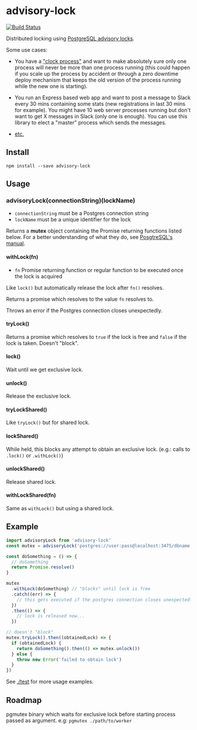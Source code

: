 # advisory-lock

[![Build Status](https://travis-ci.org/blockai/advisory-lock.svg?branch=master)](https://travis-ci.org/blockai/advisory-lock)

Distributed locking using [PostgreSQL advisory locks](http://www.postgresql.org/docs/current/static/explicit-locking.html#ADVISORY-LOCKS).

Some use cases:

- You have a ["clock process"](https://devcenter.heroku.com/articles/scheduled-jobs-custom-clock-processes)
  and want to make absolutely sure only one process will never be more
  than one process running (this could happen if you scale up the
  process by accident or through a zero downtime deploy mechanism that
  keeps the old version of the process running while the new one is
  starting).

- You run an Express based web app and want to post a message to Slack
  every 30 mins containing some stats (new registrations in last 30 mins
  for example). You might have 10 web server processes running but don't
  want to get X messages in Slack (only one is enough). You can use this
  library to elect a "master" process which sends the messages.

- [etc.](http://lmgtfy.com/?q=distributed%20lock)

## Install

```
npm install --save advisory-lock
```

## Usage

### advisoryLock(connectionString)(lockName)

- `connectionString` must be a Postgres connection string
- `lockName` must be a unique identifier for the lock

Returns a **mutex** object containing the Promise returning
functions listed below. For a better understanding of what they do,
see [PosgtreSQL's manual](http://www.postgresql.org/docs/current/static/functions-admin.html#FUNCTIONS-ADVISORY-LOCKS).

#### withLock(fn)

- `fn` Promise returning function or regular function to be executed once the lock is acquired

Like `lock()` but automatically release the lock after `fn()` resolves.

Returns a promise which resolves to the value `fn` resolves to.

Throws an error if the Postgres connection closes unexpectedly.

#### tryLock()

Returns a promise which resolves to `true` if the lock is free and
`false` if the lock is taken. Doesn't "block".

#### lock()

Wait until we get exclusive lock.

#### unlock()

Release the exclusive lock.

#### tryLockShared()

Like `tryLock()` but for shared lock.

#### lockShared()

While held, this blocks any attempt to obtain an exclusive lock. (e.g.: calls to `.lock()` or `.withLock()`)

#### unlockShared()

Release shared lock.

#### withLockShared(fn)

Same as `withLock()` but using a shared lock.

## Example

```javascript
import advisoryLock from 'advisory-lock'
const mutex = advisoryLock('postgres://user:pass@localhost:3475/dbname')('some-lock-name')

const doSomething = () => {
  // doSomething
  return Promise.resolve()
}

mutex
  .withLock(doSomething) // "blocks" until lock is free
  .catch((err) => {
    // this gets executed if the postgres connection closes unexpectedly, etc.
  })
  .then(() => {
    // lock is released now...
  })

// doesn't "block"
mutex.tryLock().then((obtainedLock) => {
  if (obtainedLock) {
    return doSomething().then(() => mutex.unlock())
  } else {
    throw new Error('failed to obtain lock')
  }
})

```

See [./test](./test) for more usage examples.

## Roadmap

pgmutex binary which waits for exclusive lock before starting process
passed as argument. e.g: `pgmutex ./path/to/worker`

